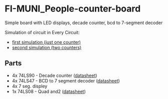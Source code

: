 # FI-MUNI_People-counter-board
Simple board with LED displays, decade counter, bcd to 7-segment decoder

Simulation of circuit in Every Circuit:
- [first simulation (just one counter)](http://everycircuit.com/circuit/5534090356064256)
- [second simulation (two counters)](http://everycircuit.com/circuit/5164988449947648)

## Parts
- 4x 74LS90 - Decade counter ([datasheet](http://pdf.datasheetcatalog.com/datasheet/motorola/SN54LS92J.pdf))
- 4x 74LS47 - BCD to 7 segment decoder ([datasheet](http://www.ti.com/lit/ds/symlink/sn74ls47.pdf))
- 4x 7 seg. displey
- 1x 74LS08 - Quad and2 ([datasheet](http://www.ti.com/lit/ds/symlink/sn54s08.pdf))
